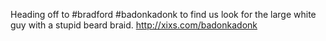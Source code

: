 Heading off to #bradford #badonkadonk to find us look for the large white guy with a stupid beard braid. http://xixs.com/badonkadonk
